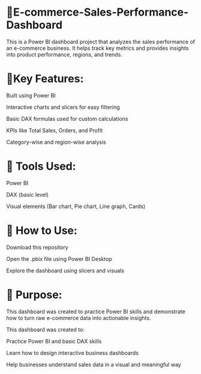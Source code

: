 # 🛒E-commerce-Sales-Performance-Dashboard
This is a Power BI dashboard project that analyzes the sales performance of an e-commerce business. It helps track key metrics and provides insights into product performance, regions, and trends.

# 📌Key Features:

Built using Power BI

Interactive charts and slicers for easy filtering

Basic DAX formulas used for custom calculations

KPIs like Total Sales, Orders, and Profit

Category-wise and region-wise analysis


# 🧰 Tools Used:

Power BI

DAX (basic level)

Visual elements (Bar chart, Pie chart, Line graph, Cards)


# 📝 How to Use:

Download this repository

Open the .pbix file using Power BI Desktop

Explore the dashboard using slicers and visuals


# 🎯 Purpose:
This dashboard was created to practice Power BI skills and demonstrate how to turn raw e-commerce data into actionable insights.

This dashboard was created to:

Practice Power BI and basic DAX skills

Learn how to design interactive business dashboards

Help businesses understand sales data in a visual and meaningful way
